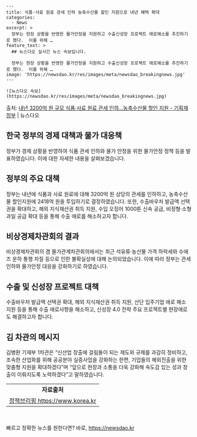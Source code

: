     ---
    title: 식품·사료 원료 관세 인하 농축수산물 할인 지원으로 내년 혜택 확대
    categories:
      - News
    excerpt: >
      정부는 현장 상황을 반영한 물가안정을 지원하고 수출신성장 프로젝트 애로해소를 추진하기로 했다.  이를 위해 …
    feature_text: >
      ## 뉴스다오 실시간 뉴스 속보입니다.
    
      정부는 현장 상황을 반영한 물가안정을 지원하고 수출신성장 프로젝트 애로해소를 추진하기로 했다.  이를 위해 …
    image: 'https://newsdao.kr/res/images/meta/newsdao_breakingnews.jpg'
    ---
    
    ![뉴스다오 속보](https://newsdao.kr/res/images/meta/newsdao_breakingnews.jpg)

<p>출처: <a href="https://newsdao.kr/2863" rel="dofollow">내년 3200억 원 규모 식품·사료 원료 관세 인하…농축수산물 할인 지원 - 기획재정부</a> | 뉴스다오</p>

<h2 data-ke-size="size26">한국 정부의 경제 대책과 물가 대응책</h2>
정부가 경제 상황을 반영하여 식품 관세 인하와 물가 안정을 위한 물가안정 정책 등을 발표하였습니다. 이에 대한 자세한 내용을 살펴보겠습니다.

<p data-ke-size="size16"></p>

<h2 data-ke-size="size24">정부의 주요 대책</h2>
정부는 내년에 식품과 사료 원료에 대해 3200억 원 상당의 관세를 인하하고, 농축수산물 할인지원에 2418억 원을 투입하기로 결정하였습니다. 또한, 수출바우처 발급액 선택권을 확대하고, 해외 지식재산권 취득 지원, 수입 오징어 1000톤 신속 공급, 비정형·소형 과일 공급 확대 등을 통해 수출 애로를 해소하고자 합니다.

<p data-ke-size="size16"></p>

<h2 data-ke-size="size24">비상경제차관회의 결과</h2>
비상경제차관회의 겸 물가관계차관회의에서는 최근 석유류·농산물 가격 하락세와 수에즈 운하 통행 차질 등으로 인한 불확실성에 대해 논의되었습니다. 이에 따라 정부는 관세 인하와 물가안정 대응을 강화하기로 하였습니다.

<p data-ke-size="size16"></p>

<h2 data-ke-size="size24">수출 및 신성장 프로젝트 대책</h2>
수출바우처 발급액 선택권 확대, 해외 지식재산권 취득 지원, 산단 입주기업 애로 해소 지원 등을 통해 수출 애로사항을 해소하고, 신성장 4.0 전략 주요 프로젝트별 현장애로도 해결하고자 합니다.

<p data-ke-size="size16"></p>

<h2 data-ke-size="size24">김 차관의 메시지</h2>
김병환 기재부 1차관은 “신산업 창출에 걸림돌이 되는 제도와 규제를 과감히 정비하고, 조속한 산업화를 위해 공공분야 실증사업을 강화하는 한편, 기업들의 해외진출을 위한 맞춤형 지원을 확대하겠다”며 “앞으로 현장과 소통을 더욱 강화해 속도감 있는 성과 창출이 이뤄지도록 노력하겠다”고 말하였습니다.

<p data-ke-size="size16"></p>

<table>
<tbody>
<tr>
<td style="text-align: center; height: 17px;"><b>자료출처</b></td>
</tr>
<tr>
<td style="text-align: center; height: 17px;"><a href="https://newsdao.kr/2863">정책브리핑 https://www.korea.kr</a></td>
</tr>
</tbody>
</table>
<p data-ke-size="size16">&nbsp;</p> 

빠르고 정확한 뉴스를 원한다면? 바로, <a href="https://newsdao.kr" rel="dofollow">https://newsdao.kr</a>


    
